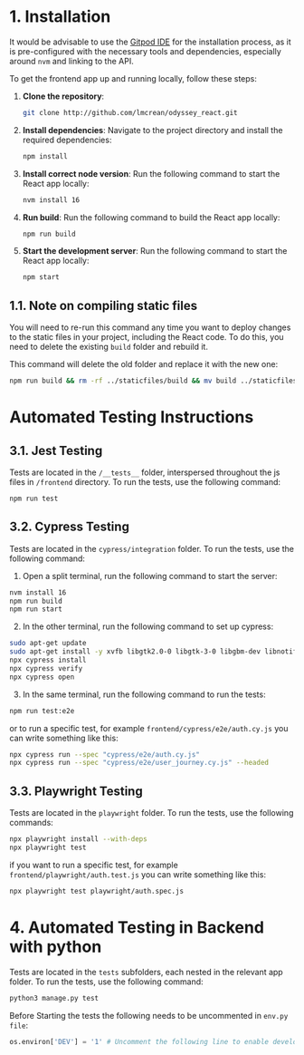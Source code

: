 # 1. **Installation**

It would be advisable to use the [Gitpod IDE](http://gitpod.io) for the installation process, as it is pre-configured with the necessary tools and dependencies, especially around `nvm` and linking to the API.

To get the frontend app up and running locally, follow these steps:

1. **Clone the repository**:
   ```bash
   git clone http://github.com/lmcrean/odyssey_react.git
   ```
2. **Install dependencies**:
   Navigate to the project directory and install the required dependencies:
   ```bash
   npm install
   ```
3. **Install correct node version**:
   Run the following command to start the React app locally:
   ```bash
   nvm install 16
   ```
4. **Run build**:
   Run the following command to build the React app locally:
   ```bash
   npm run build
   ```
5. **Start the development server**:
   Run the following command to start the React app locally:
   ```bash
   npm start
   ```

## 1.1. Note on compiling static files

You will need to re-run this command any time you want to deploy changes to the static files in your project, including the React code. To do this, you need to delete the existing `build` folder and rebuild it.

This command will delete the old folder and replace it with the new one: 

```bash
npm run build && rm -rf ../staticfiles/build && mv build ../staticfiles/.
```
# Automated Testing Instructions

## 3.1. Jest Testing

Tests are located in the `/__tests__` folder, interspersed throughout the js files in `/frontend` directory. To run the tests, use the following command:

```bash
npm run test
```

## 3.2. Cypress Testing

Tests are located in the `cypress/integration` folder. To run the tests, use the following command:

1. Open a split terminal, run the following command to start the server:

```bash
nvm install 16
npm run build
npm run start
```

2. In the other terminal, run the following command to set up cypress:

```bash
sudo apt-get update
sudo apt-get install -y xvfb libgtk2.0-0 libgtk-3-0 libgbm-dev libnotify-dev libgconf-2-4 libnss3 libxss1 libasound2 libxtst6 xauth xvfb
npx cypress install
npx cypress verify
npx cypress open
```

3. In the same terminal, run the following command to run the tests:

```bash
npm run test:e2e
```

or to run a specific test, for example `frontend/cypress/e2e/auth.cy.js` you can write something like this:

```bash
npx cypress run --spec "cypress/e2e/auth.cy.js"
npx cypress run --spec "cypress/e2e/user_journey.cy.js" --headed
```


## 3.3. Playwright Testing

Tests are located in the `playwright` folder. To run the tests, use the following commands:

```bash
npx playwright install --with-deps
npx playwright test
```

if you want to run a specific test, for example `frontend/playwright/auth.test.js` you can write something like this:

```bash
npx playwright test playwright/auth.spec.js
```

# 4. Automated Testing in Backend with python

Tests are located in the `tests` subfolders, each nested in the relevant app folder. To run the tests, use the following command:

```bash
python3 manage.py test
```

Before Starting the tests the following needs to be uncommented in `env.py file`:

```python
os.environ['DEV'] = '1' # Uncomment the following line to enable development mode
```
